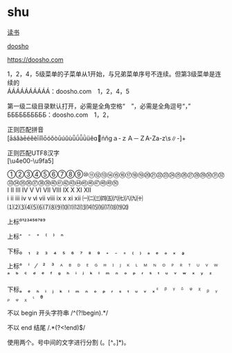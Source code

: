 # shu


[读书](https://doosho.com)

[doosho](https://doosho.com)

https://doosho.com


1，2，4，5级菜单的子菜单从1开始，与兄弟菜单序号不连续。但第3级菜单是连续的<br/>
ÁÁÁÁÁÁÁÁÁÁ：doosho.com　1，2，4，5

第一级二级目录默认打开，必需是全角空格“　”，必需是全角逗号“，”<br/>
ББББББББББ：doosho.com　1，2，

正则匹配拼音<br/>
[āáǎàēéěèīíǐìōóǒòūúǔùǖǘǚǜüêɑńňɡａ-ｚＡ－ＺA-Za-z\\s∥-]+

正则匹配UTF8汉字<br/>
[\u4e00-\u9fa5]

①②③④⑤⑥⑦⑧⑨⑩⑪⑫⑬⑭⑮⑯⑰⑱⑲⑳㉑㉒㉓㉔㉕㉖㉗㉘㉙㉚㉛㉜㉝㉞㉟㊱㊲㊳㊴㊵㊶㊷㊸㊹㊺㊻㊼㊽㊾㊿<br/>
Ⅰ Ⅱ Ⅲ Ⅳ Ⅴ Ⅵ Ⅶ Ⅷ Ⅸ Ⅹ Ⅺ Ⅻ <br/>
ⅰ ⅱ ⅲ ⅳ ⅴ ⅵ ⅶ ⅷ ⅸ ⅹ ⅺ ⅻ
㈠㈡㈢㈣㈤㈥㈦㈧㈨㈩
⑴⑵⑶⑷⑸⑹⑺⑻⑼⑽⑾⑿⒀⒁⒂⒃⒄⒅⒆⒇


上标⁰¹²³⁴⁵⁶⁷⁸⁹

上标⁺　⁻　⁼　⁽　⁾　ⁿ

下标₀　₁　₂　₃　₄　₅　₆　₇　₈　₉　₊　₋　₌　₍　₎　ₐ　ₑ　ₒ　ₓ　ₔ　

上标°　ⁱ　⁄　²　³　ᴬ　ᴮ　ᴰ　ᴱ　ᴳ　ᴴ　ᴵ　ᴶ　ᴷ　ᴸ　ᴹ　ᴺ　ᴼ　ᴾ　ᴿ　ᵀ　ᵁ　ⱽ　ᵂ　ᵃ　ᵇ　ᶜ　ᵈ　ᵉ　ᶠ　ᵍ　ʰ　ⁱ　ʲ　ᵏ　ˡ　ᵐ　ⁿ　ᵒ　ᵖ　ʳ　ˢ　ᵗ　ᵘ　ᵛ　ʷ　ˣ　ʸ　ᶻ

下标ₐ　ₑ　ₕ　ᵢ　ⱼ　ₖ　ₗ　ₘ　ₙ　ₒ　ₚ　ᵣ　ₛ　ₜ　ᵤ　ᵥ　ₓ
ᵋ　ᵝ　ᵞ　ᵟ　ᵠ　ᵡ　ᵦ　ᵧ　ᵨ　ᵩ　ᵪ　ᶥ　ᶿ




不以 begin 开头字符串
/^(?!begin).*/

不以 end 结尾
/.*(?<!end)$/

使用两个。号中间的文字进行分割
(。[^。]*)。